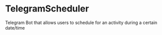 # TelegramScheduler
Telegram Bot that allows users to schedule for an activity during a certain date/time
